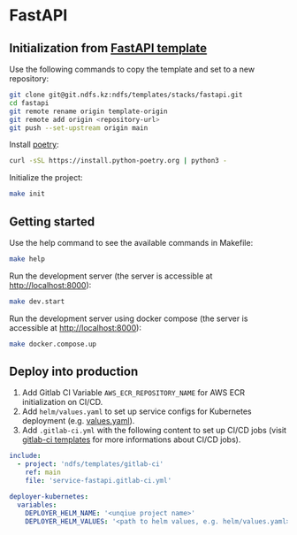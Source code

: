 # FastAPI

## Initialization from [FastAPI template](https://git.ndfs.kz/ndfs/templates/stacks/fastapi)

Use the following commands to copy the template and set to a new repository:

```bash
git clone git@git.ndfs.kz:ndfs/templates/stacks/fastapi.git
cd fastapi
git remote rename origin template-origin
git remote add origin <repository-url>
git push --set-upstream origin main
```

Install [poetry](https://python-poetry.org/docs/):

```bash
curl -sSL https://install.python-poetry.org | python3 -
```

Initialize the project:

```bash
make init
```

## Getting started

Use the help command to see the available commands in Makefile:
```bash
make help
```

Run the development server (the server is accessible at [http://localhost:8000](http://localhost:8000)):
```bash
make dev.start
```

Run the development server using docker compose (the server is accessible at [http://localhost:8000](http://localhost:8000)):
```bash
make docker.compose.up
```

## Deploy into production

1. Add Gitlab CI Variable `AWS_ECR_REPOSITORY_NAME` for AWS ECR initialization on CI/CD.
2. Add `helm/values.yaml` to set up service configs for Kubernetes deployment (e.g. [values.yaml](https://git.ndfs.kz/ndfs/infra/tools/deployers/kubernetes-deployer/-/blob/main/deployer/helm/values/example.yaml)). 
3. Add `.gitlab-ci.yml` with the following content to set up CI/CD jobs (visit [gitlab-ci templates](https://git.ndfs.kz/ndfs/templates/gitlab-ci) for more informations about CI/CD jobs).
```yaml
include:
  - project: 'ndfs/templates/gitlab-ci'
    ref: main
    file: 'service-fastapi.gitlab-ci.yml'

deployer-kubernetes:
  variables:
    DEPLOYER_HELM_NAME: '<unqiue project name>'
    DEPLOYER_HELM_VALUES: '<path to helm values, e.g. helm/values.yaml>'
```
